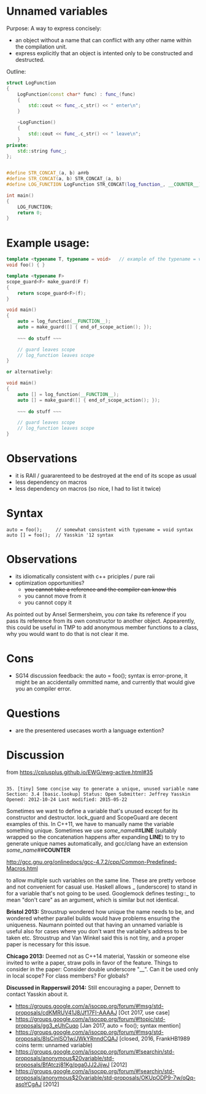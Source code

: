 Unnamed variables
=================

Purpose: 
A way to express concisely:
- an object without a name that can conflict with any other name within the compilation unit.
- express explicitly that an object is intented only to be constructed and destructed.

Outline:

```cpp
struct LogFunction
{
    LogFunction(const char* func) : func_(func)
    {
        std::cout << func_.c_str() << " enter\n";
    }

    ~LogFunction()
    {
        std::cout << func_.c_str() << " leave\n";
    }
private:
    std::string func_;
};


#define STR_CONCAT_(a, b) a##b
#define STR_CONCAT(a, b) STR_CONCAT_(a, b)
#define LOG_FUNCTION LogFunction STR_CONCAT(log_function_, __COUNTER__) (__FUNCTION__)

int main()
{
    LOG_FUNCTION;
    return 0;
}
```

Example usage:
==============

```cpp
template <typename T, typename = void>   // example of the typename = void syntax
void foo() { }

template <typename F>
scope_guard<F> make_guard(F f)
{
	return scope_guard<F>(f);
}

void main()
{
	auto = log_function(__FUNCTION__);
	auto = make_guard([] { end_of_scope_action(); }); 
	
	~~~ do stuff ~~~

	// guard leaves scope 
	// log_function leaves scope
}

or alternatively:

void main()
{
	auto [] = log_function(__FUNCTION__);
	auto [] = make_guard([] { end_of_scope_action(); }); 
	
	~~~ do stuff ~~~

	// guard leaves scope 
	// log_function leaves scope
}

```

Observations
============

- it is RAII / guararenteed to be destroyed at the end of its scope as usual
- less dependency on macros
- less dependency on macros (so nice, I had to list it twice)

Syntax
======
```
auto = foo();     // somewhat consistent with typename = void syntax
auto [] = foo();  // Yasskin '12 syntax
```

Observations
=============
- its idiomatically consistent with c++ priciples / pure raii
- optimization opportunities?
  - ~~you cannot take a reference and the compiler can know this~~
  - you cannot move from it
  - you cannot copy it
  
As pointed out by Ansel Sermersheim, you _can_ take its reference if you pass its reference from its own constructor to another object.
Appearently, this could be useful in TMP to add anonymous member functions to a class, why you would want to do that is not clear it me.

Cons
====
- SG14 discussion feedback: the auto = foo(); syntax is error-prone, it might be an accidentally ommitted name, and currently that would give you an compiler error.

Questions
=========
- are the presentered usecases worth a language extention?

Discussion 
==========
from https://cplusplus.github.io/EWG/ewg-active.html#35 
```

35. [tiny] Some concise way to generate a unique, unused variable name
Section: 3.4 [basic.lookup] Status: Open Submitter: Jeffrey Yasskin Opened: 2012-10-24 Last modified: 2015-05-22
```

Sometimes we want to define a variable that's unused except for its constructor and destructor. lock_guard<mutex> and ScopeGuard are decent examples of this. In C++11, we have to manually name the variable something unique. Sometimes we use _some_name_##__LINE__ (suitably wrapped so the concatenation happens after expanding __LINE__) to try to generate unique names automatically, and gcc/clang have an extension _some_name_##__COUNTER__

http://gcc.gnu.org/onlinedocs/gcc-4.7.2/cpp/Common-Predefined-Macros.html

to allow multiple such variables on the same line. These are pretty verbose and not convenient for casual use. Haskell allows _ (underscore) to stand in for a variable that's not going to be used. Googlemock defines testing::_ to mean "don't care" as an argument, which is similar but not identical.

**Bristol 2013:** Stroustrup wondered how unique the name needs to be, and wondered whether parallel builds would have problems ensuring the uniqueness. Naumann pointed out that having an unnamed variable is useful also for cases where you don't want the variable's address to be taken etc. Stroustrup and Van Winkel said this is not tiny, and a proper paper is necessary for this issue.

**Chicago 2013:** Deemed not as C++14 material, Yasskin or someone else invited to write a paper, straw polls in favor of the feature. Things to consider in the paper: Consider double underscore "__". Can it be used only in local scope? For class members? For globals?

**Discussed in Rapperswil 2014:** Still encouraging a paper, Dennett to contact Yasskin about it.

- https://groups.google.com/a/isocpp.org/forum/#!msg/std-proposals/cdKMRUV41J8/Jf17FI-AAAAJ [Oct 2017, use case]
- https://groups.google.com/a/isocpp.org/forum/#!topic/std-proposals/gg3_eUhCuqo [Jan 2017, auto = foo(); syntax mention]
- https://groups.google.com/a/isocpp.org/forum/#!msg/std-proposals/8lsCinlSO1w/JWkYRnndCQAJ [closed, 2016, FrankHB1989 coins term: unnamed variable)
- https://groups.google.com/a/isocpp.org/forum/#!searchin/std-proposals/anonymous$20variable/std-proposals/BfAtczj81Kg/pga0JJ2JijwJ [2012]
- https://groups.google.com/a/isocpp.org/forum/#!searchin/std-proposals/anonymous$20variable/std-proposals/OKUpODP9-7w/oQq-asoYCgAJ [2012]

